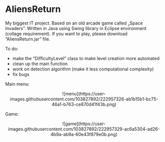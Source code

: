 # AliensReturn
My biggest IT project. Based on an old arcade game called „Space Invaders”. Written in Java using Swing library in Eclipse environment (collage requirement). If you want to play, please download “AliensReturn.jar” file.

To do: 
- make the “DifficultyLevel” class to make level creation more automated
- clean up the main function
- work on detection algorithm (make it less computational complexity)
- fix bugs

Main menu: 

<p align="center">
  ![menu](https://user-images.githubusercontent.com/103827892/222957326-ab1b15b1-bc75-46a1-b763-ce870d41f43b.png)
</p>

Game: 

<p align="center">
  ![game](https://user-images.githubusercontent.com/103827892/222957329-ac6a5304-ad26-4b9a-ab9a-60e43f879e0b.png)
</p>
